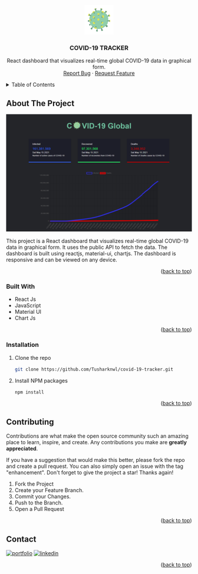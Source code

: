 <a name="readme-top"></a>

<!-- PROJECT LOGO -->
<br />
<div align="center">
  <a href="https://github.com/Tusharknwl/covid-19-tracker">
    <img src="public/favicon.ico" alt="Logo" width="80" height="80">
  </a>

<h3 align="center">COVID-19 TRACKER</h3>

  <p align="center">
    React dashboard that visualizes real-time global COVID-19 data in graphical form.
    <br />
    <a href="https://github.com/Tusharknwl/covid-19-tracker/issues">Report Bug</a>
    ·
    <a href="https://github.com/Tusharknwl/covid-19-tracker/issues">Request Feature</a>
  </p>
</div>



<!-- TABLE OF CONTENTS -->
<details>
  <summary>Table of Contents</summary>
  <ol>
    <li>
      <a href="#about-the-project">About The Project</a></li>
    <li><a href="#built-with">Built With</a></li>
    <li><a href="#installation">Installation</a></li>
    <li><a href="#contributing">Contributing</a></li>
    <li><a href="#contact">Contact</a></li>
  </ol>
</details>



<!-- ABOUT THE PROJECT -->
## About The Project

<img src="public/covid19.png">

This project is a React dashboard that visualizes real-time global COVID-19 data in graphical form. It uses the public API to fetch the data. The dashboard is built using reactjs, material-ui, chartjs. The dashboard is responsive and can be viewed on any device.

<p align="right">(<a href="#readme-top">back to top</a>)</p>



### Built With

* React Js
* JavaScript
* Material UI
* Chart Js

<p align="right">(<a href="#readme-top">back to top</a>)</p>


### Installation

1. Clone the repo
   ```sh
   git clone https://github.com/Tusharknwl/covid-19-tracker.git
   ```
3. Install NPM packages
   ```sh
   npm install
   ```

<p align="right">(<a href="#readme-top">back to top</a>)</p>



<!-- CONTRIBUTING -->
## Contributing

Contributions are what make the open source community such an amazing place to learn, inspire, and create. Any contributions you make are **greatly appreciated**.

If you have a suggestion that would make this better, please fork the repo and create a pull request. You can also simply open an issue with the tag "enhancement".
Don't forget to give the project a star! Thanks again!

1. Fork the Project
2. Create your Feature Branch.
3. Commit your Changes.
4. Push to the Branch.
5. Open a Pull Request

<p align="right">(<a href="#readme-top">back to top</a>)</p>



<!-- CONTACT -->
## Contact

[![portfolio](https://img.shields.io/badge/my_portfolio-000?style=for-the-badge&logo=ko-fi&logoColor=white)](https://tusharknwl.github.io/portfolio-2021)
[![linkedin](https://img.shields.io/badge/linkedin-0A66C2?style=for-the-badge&logo=linkedin&logoColor=white)](https://www.linkedin.com/in/tushar-khanagwal/)

<p align="right">(<a href="#readme-top">back to top</a>)</p>
